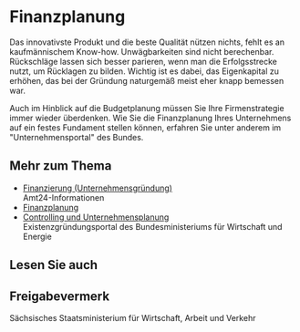 # Finanzplanung

Das innovativste Produkt und die beste Qualität nützen nichts, fehlt es an kaufmännischem Know-how. Unwägbarkeiten sind nicht berechenbar. Rückschläge lassen sich besser parieren, wenn man die Erfolgsstrecke nutzt, um Rücklagen zu bilden. Wichtig ist es dabei, das Eigenkapital zu erhöhen, das bei der Gründung naturgemäß meist eher knapp bemessen war.

Auch im Hinblick auf die Budgetplanung müssen Sie Ihre Firmenstrategie immer wieder überdenken. Wie Sie die Finanzplanung Ihres Unternehmens auf ein festes Fundament stellen können, erfahren Sie unter anderem im "Unternehmensportal" des Bundes.

Mehr zum Thema
--------------

* [Finanzierung (Unternehmensgründung)](https://amt24dev.sachsen.de/zufi/lebenslagen/5000084)   
  Amt24-Informationen
* [Finanzplanung](http://www.bmwi-unternehmensportal.de/DE/Unternehmensfuehrung/Finanzierung-Foerderung/Finanzen-planen/inhalt.html)
* [Controlling und Unternehmensplanung](http://www.existenzgruender.de/DE/Unternehmen-fuehren/Unternehmenssteuerung/Unternehmenszahlen-auswerten-Controlling/inhalt.html)  
  Existenzgründungsportal des Bundesministeriums für Wirtschaft und Energie

## Lesen Sie auch

## Freigabevermerk

Sächsisches Staatsministerium für Wirtschaft, Arbeit und Verkehr
